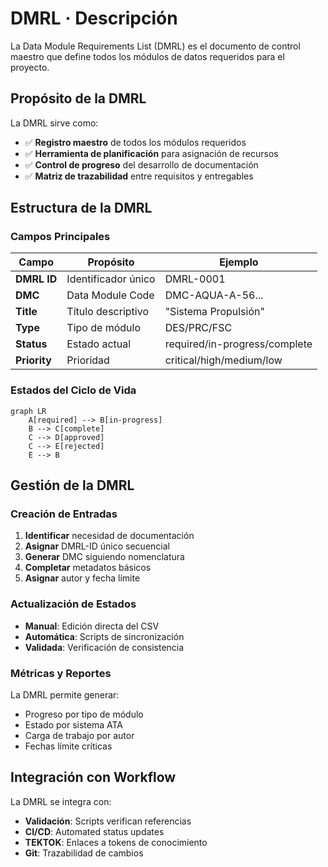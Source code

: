 # DMRL · Descripción

La Data Module Requirements List (DMRL) es el documento de control maestro que define todos los módulos de datos requeridos para el proyecto.

## Propósito de la DMRL

La DMRL sirve como:

- ✅ **Registro maestro** de todos los módulos requeridos
- ✅ **Herramienta de planificación** para asignación de recursos  
- ✅ **Control de progreso** del desarrollo de documentación
- ✅ **Matriz de trazabilidad** entre requisitos y entregables

## Estructura de la DMRL

### Campos Principales

| Campo | Propósito | Ejemplo |
|-------|-----------|---------|
| **DMRL ID** | Identificador único | DMRL-0001 |
| **DMC** | Data Module Code | DMC-AQUA-A-56... |
| **Title** | Título descriptivo | "Sistema Propulsión" |
| **Type** | Tipo de módulo | DES/PRC/FSC |
| **Status** | Estado actual | required/in-progress/complete |
| **Priority** | Prioridad | critical/high/medium/low |

### Estados del Ciclo de Vida

```mermaid
graph LR
    A[required] --> B[in-progress]
    B --> C[complete]
    C --> D[approved]
    C --> E[rejected]
    E --> B
```

## Gestión de la DMRL

### Creación de Entradas
1. **Identificar** necesidad de documentación
2. **Asignar** DMRL-ID único secuencial
3. **Generar** DMC siguiendo nomenclatura
4. **Completar** metadatos básicos
5. **Asignar** autor y fecha límite

### Actualización de Estados
- **Manual**: Edición directa del CSV
- **Automática**: Scripts de sincronización
- **Validada**: Verificación de consistencia

### Métricas y Reportes

La DMRL permite generar:
- Progreso por tipo de módulo
- Estado por sistema ATA
- Carga de trabajo por autor
- Fechas límite críticas

## Integración con Workflow

La DMRL se integra con:

- **Validación**: Scripts verifican referencias
- **CI/CD**: Automated status updates  
- **TEKTOK**: Enlaces a tokens de conocimiento
- **Git**: Trazabilidad de cambios